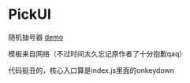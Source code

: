 # PickUI
随机抽号器  [demo](https://suikasxt.github.io/PickUI/)

模板来自网络（不过时间太久忘记原作者了十分抱歉qaq）

代码挺丑的，核心入口算是index.js里面的onkeydown

